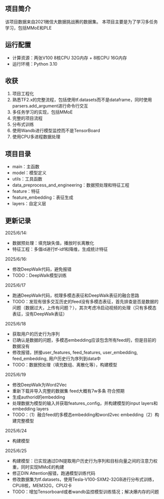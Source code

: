 ## 项目简介
该项目数据来自2021微信大数据挑战赛的数据集。
本项目主要是为了学习多任务学习，包括MMoE和PLE

## 运行配置
* 计算资源：两张V100 8核CPU 32G内存 + 8核CPU 16G内存
* 运行环境：Python 3.10

## 收获 
1. 项目工程化
2. 熟悉TF2.x的完整流程，包括使用tf.datasets而不是dataframe，同时使用parsers.add_argument进行命令行交互
3. 多任务学习的实现，包括MMoE
4. 完整的项目流程
5. 分布式训练
6. 使用Wandb进行模型监控而不是TensorBoard
7. 使用CPU多进程数据处理

## 项目目录
* main：主函数
* model：模型定义
* utils：工具函数
* data_preprocess_and_engineering：数据预处理和特征工程
* feature：特征
* feature_embedding：表征生成
* layers：自定义层

## 更新记录
2025/6/14:
- 数据预处理：填充缺失值，播放时长离散化
- 特征工程：多值id进行tf-idf和降维，生成统计特征

2025/6/16:
- 修改DeepWalk代码，避免报错
- TODO：DeepWalk模型训练

2025/6/17
- 跑通DeepWalk代码，梳理多模态表征和DeepWalk表征的融合思路
- TODO：发现有很多交互历史的feed没有多模态表征，首先排查是否是数据的问题（数据过大，上传有问题？），其次考虑冷启动视频的处理（只有多模态表征，没有DeepWalk表征）

2025/6/18
- 获取用户的历史行为序列
- 已确认是数据的问题，多模态embedding应该包含所有feed的，但是目前的数据没有
- 修改报错，拼接user_features, feed_features, user_embedding, feed_embedding, 用户历史行为序列到data中
- TODO：数据预处理（填充数组、离散化等），构建模型

2025/6/19
- 修改DeepWalk为Word2Vec
- 重新下载并导入完整的数据集 feed大概有7w多条 符合预期
- 生成authorid的embedding
- 处理数据为模型的输入并获取features_config，并构建模型的input layers和embedding layers
- TODO：（1）融合feed的多模态embedding和word2vec embedding（2）构建完整模型

2025/6/24
- 构建模型

2025/6/25
- 构建模型：已实现通过DIN提取用户历史行为序列和目标向量之间的注意力权重，同时实现MMoE的构建
- 修正DIN Attention报错，跑通模型训练代码
- 修改数据集为tf.datasets，使用Tesla-V100-SXM2-32GB进行分布式训练，CPU8核，MEM32G，CPU2卡
- TODO：增加Tensorboard或者wandb监控模型训练情况；解决爆内存的问题
